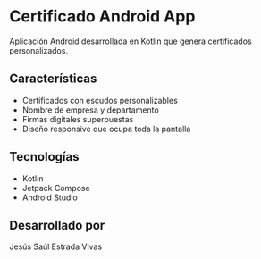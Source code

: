 # Certificado Android App

Aplicación Android desarrollada en Kotlin que genera certificados personalizados.

## Características
- Certificados con escudos personalizables
- Nombre de empresa y departamento
- Firmas digitales superpuestas
- Diseño responsive que ocupa toda la pantalla

## Tecnologías
- Kotlin
- Jetpack Compose
- Android Studio

## Desarrollado por
Jesús Saúl Estrada Vivas
